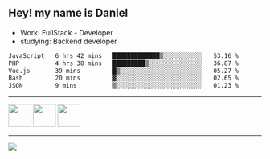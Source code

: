 ## Hey! my name is Daniel

- Work: FullStack - Developer
- studying: Backend developer

<!--START_SECTION:waka-->

```txt
JavaScript   6 hrs 42 mins   █████████████▒░░░░░░░░░░░   53.16 %
PHP          4 hrs 38 mins   █████████▒░░░░░░░░░░░░░░░   36.87 %
Vue.js       39 mins         █▒░░░░░░░░░░░░░░░░░░░░░░░   05.27 %
Bash         20 mins         ▓░░░░░░░░░░░░░░░░░░░░░░░░   02.65 %
JSON         9 mins          ▒░░░░░░░░░░░░░░░░░░░░░░░░   01.23 %
```

<!--END_SECTION:waka-->
    

<hr>
<div>
    <img height="45" src="https://img.icons8.com/color/48/000000/nodejs.png"/>
    <img height="45" src="https://www.vectorlogo.zone/logos/golang/golang-ar21.svg">
    <img height="45" src="https://www.vectorlogo.zone/logos/nestjs/nestjs-icon.svg">
</div>
<hr>
<div>
    <a href="https://www.linkedin.com/in/daniel-lucas-bb7b82193/" target="_blank">
        <img src="https://img.shields.io/badge/LinkedIn-0077B5?style=for-the-badge&logo=linkedin&logoColor=white">
    </a>
</div>

